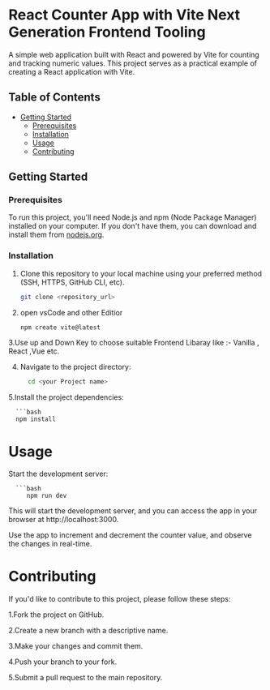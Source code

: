 

# React Counter App with Vite Next Generation Frontend Tooling

A simple web application built with React and powered by Vite for counting and tracking numeric values. This project serves as a practical example of creating a React application with Vite.

## Table of Contents

- [Getting Started](#getting-started)
  - [Prerequisites](#prerequisites)
  - [Installation](#installation)
  - [Usage](#usage)
  - [Contributing](#contributing)

## Getting Started

### Prerequisites

To run this project, you'll need Node.js and npm (Node Package Manager) installed on your computer. If you don't have them, you can download and install them from [nodejs.org](https://nodejs.org/).

### Installation

1. Clone this repository to your local machine using your preferred method (SSH, HTTPS, GitHub CLI, etc).

   ```bash
   git clone <repository_url>
2. open vsCode and other Editior

    ```bash
    npm create vite@latest

3.Use up and Down Key to choose suitable Frontend Libaray like :- Vanilla , React ,Vue etc.
 
 4. Navigate to the project directory:

    ```bash
      cd <your Project name>

5.Install the project dependencies:
  
      ```bash
      npm install

# Usage

Start the development server:

      ```bash
         npm run dev

This will start the development server, and you can access the app in your browser at http://localhost:3000.

Use the app to increment and decrement the counter value, and observe the changes in real-time.

# Contributing
If you'd like to contribute to this project, please follow these steps:

1.Fork the project on GitHub.

2.Create a new branch with a descriptive name.

3.Make your changes and commit them.

4.Push your branch to your fork.

5.Submit a pull request to the main repository.










